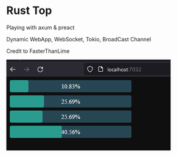 # Rust Top

Playing with axum & preact

Dynamic WebApp, WebSocket, Tokio, BroadCast Channel

Credit to FasterThanLime

![Rust Top](img/rust-top.gif)